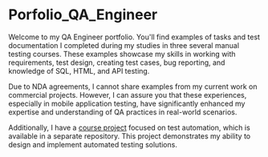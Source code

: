 # Porfolio_QA_Engineer
Welcome to my QA Engineer portfolio. You'll find examples of tasks and test documentation I completed during my studies in three several manual testing courses. These examples showcase my skills in working with requirements, test design, creating test cases, bug reporting, and knowledge of  SQL, HTML, and API testing.

Due to NDA agreements, I cannot share examples from my current work on commercial projects. However, I can assure you that these experiences, especially in mobile application testing, have significantly enhanced my expertise and understanding of QA practices in real-world scenarios.

Additionally, I have a [course project](https://github.com/OksanaMasalitina/MasAutoTest_GL) focused on test automation, which is available in a separate repository. This project demonstrates my ability to design and implement automated testing solutions.

